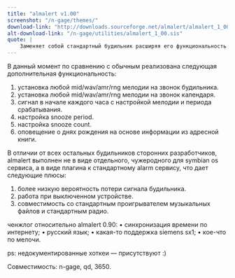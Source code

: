 ```yaml
---
title: "almalert v1.00"
screenshot: "/n-gage/themes/"
download-link: "http://downloads.sourceforge.net/almalert/almalert_1_00.zip"
alt-download-link: "/n-gage/utilities/almalert_1_00.sis"
quote: |
    Заменяет собой стандартный будильник расширяя его функциональность. 
---
```


В данный момент по сравнению с обычным реализована следующая дополнительная функциональность:

1. установка любой mid/wav/amr/rng мелодии на звонок будильника.
2. установка любой mid/wav/amr/rng мелодии на звонок календаря.
3. сигнал в начале каждого часа с настройкой мелодии и периода срабатывания.
4. настройка snooze period.
5. настройка snooze count.
6. оповещение о днях рождения на основе информации из адресной книги.

В отличии от всех остальных будильников сторонних разработчиков, almalert выполнен не в виде отдельного, чужеродного для symbian os сервиса, а в виде плагина к стандартному alarm сервису, что дает следующие плюсы:

1. более низкую вероятность потери сигнала будильника.
2. работа при выключенном устройстве.
3. совместимость со стандартным проигрывателем музыкальных файлов и стандартным радио.

ченжлог относительно almalert 0.90:
• синхронизация времени по интернету;
• русский язык;
• какая-то поддержка siemens sx1;
• кое-что по мелочи.

ps: недокументированные хоткеи — присутствуют :)

Совместимость: n-gage, qd, 3650.